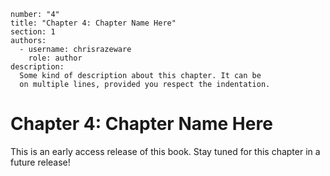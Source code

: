 ```metadata
number: "4"
title: "Chapter 4: Chapter Name Here"
section: 1
authors:
  - username: chrisrazeware
    role: author
description:
  Some kind of description about this chapter. It can be
  on multiple lines, provided you respect the indentation.
```

# Chapter 4: Chapter Name Here

This is an early access release of this book. Stay tuned for this chapter in a future release!
